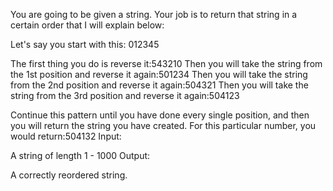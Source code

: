 You are going to be given a string. Your job is to return that string in a certain order that I will explain below:

Let's say you start with this: 012345

The first thing you do is reverse it:543210
Then you will take the string from the 1st position and reverse it again:501234
Then you will take the string from the 2nd position and reverse it again:504321
Then you will take the string from the 3rd position and reverse it again:504123

Continue this pattern until you have done every single position, and then you will return the string you have created.
For this particular number, you would return:504132
Input:

A string of length 1 - 1000
Output:

A correctly reordered string.

